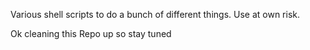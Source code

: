 Various shell scripts to do a bunch of different things. Use at own risk.

Ok cleaning this Repo up so stay tuned
